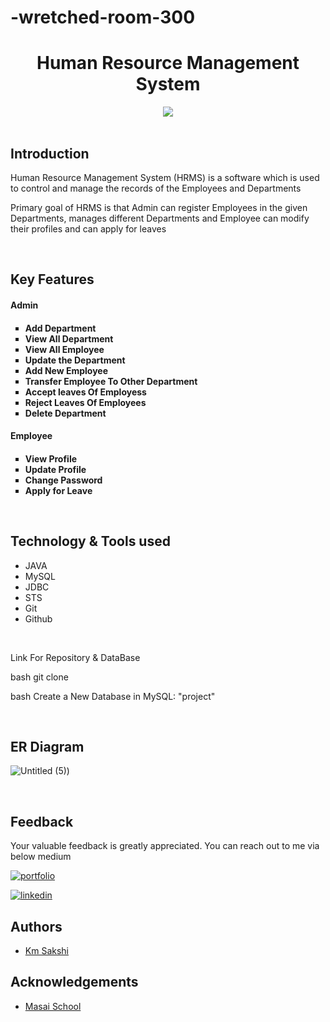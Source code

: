 # -wretched-room-300

<h1 align="center" >Human Resource Management System</h1>
<div align="center"><img src="https://user-images.githubusercontent.com/112800906/229359172-0a12292c-9ea1-4278-9a3d-7e4006feffc7.png"></div>

<br>

## Introduction

<p>Human Resource Management System (HRMS) is a software which is used to control and manage the records of the Employees and Departments</p>
<p>Primary goal of HRMS is that Admin can register Employees in the given Departments,  manages different Departments and Employee can modify their profiles and can apply for leaves</p>
<br>

## Key Features

<h4>Admin<h4>
<ul type="square">
    <li>Add Department</li>
    <li>View All Department</li>
    <li>View All Employee</li>
    <li>Update the Department</li>
    <li>Add New Employee</li>
    <li>Transfer Employee To Other Department</li>
    <li>Accept leaves Of Employess</li>
    <li>Reject Leaves Of Employees</li>
    <li>Delete Department</li>
</ul>
<h4>Employee<h4>
<ul type="square">
    <li>View Profile</li>
    <li>Update Profile</li>
    <li>Change Password</li>
    <li>Apply for Leave</li>
</ul>
<br>
    
## Technology & Tools used

- JAVA
- MySQL
- JDBC
- STS
- Git
- Github

<br>

Link For Repository & DataBase

bash
git clone 

bash
Create a New Database in MySQL: "project" 
 

<br>

## ER Diagram
    
![Untitled (5)](https://user-images.githubusercontent.com/112800906/229357972-188b95eb-f9a7-4c4c-87cb-d2a3dcd6c6dc.png))

<br>
        
## Feedback
Your valuable feedback is greatly appreciated. You can reach out to me via below medium

[![portfolio](https://img.shields.io/badge/my_portfolio-000?style=for-the-badge&logo=ko-fi&logoColor=white)]()

[![linkedin](https://img.shields.io/badge/linkedin-0A66C2?style=for-the-badge&logo=linkedin&logoColor=white)](https://www.linkedin.com/in/sakshi0704/)


## Authors

- [Km Sakshi](https://github.com/Sakshi0704)

## Acknowledgements

- [Masai School](https://www.masaischool.com/)
